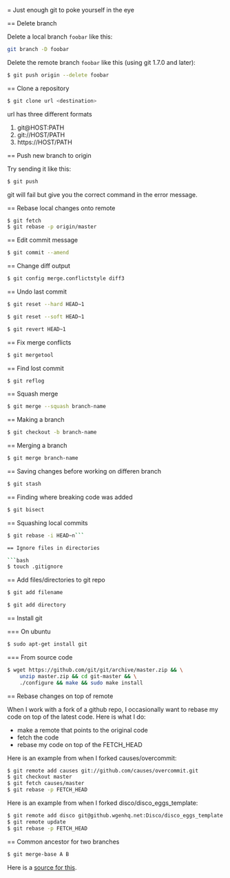 = Just enough git to poke yourself in the eye

== Delete branch

Delete a local branch `foobar` like this:

```bash
git branch -D foobar
```

Delete the remote branch  `foobar` like this (using git 1.7.0 and later):

```bash
$ git push origin --delete foobar
```

== Clone a repository

```bash
$ git clone url <destination>
```

url has three different formats
1. git@HOST:PATH
2. git://HOST/PATH
3. https://HOST/PATH

== Push new branch to origin

Try sending it like this:

```bash
$ git push
```

git will fail but give you the correct command in the error message.

== Rebase local changes onto remote

```bash
$ git fetch
$ git rebase -p origin/master
```

== Edit commit message

```bash
$ git commit --amend
```

== Change diff output

```bash
$ git config merge.conflictstyle diff3
```

== Undo last commit

```bash
$ git reset --hard HEAD~1
```

```bash
$ git reset --soft HEAD~1
```

```bash
$ git revert HEAD~1
```

== Fix merge conflicts

```bash
$ git mergetool
```

== Find lost commit

```bash
$ git reflog
```

== Squash merge

```bash
$ git merge --squash branch-name
```

== Making a branch

```bash
$ git checkout -b branch-name
```

== Merging a branch

```bash
$ git merge branch-name
```

== Saving changes before working on differen branch

```bash
$ git stash
```

== Finding where breaking code was added

```bash
$ git bisect
```

== Squashing local commits

```bash
$ git rebase -i HEAD~n```

== Ignore files in directories

```bash
$ touch .gitignore
```

== Add files/directories to git repo

```bash
$ git add filename
```
```bash
$ git add directory
```

== Install git

=== On ubuntu

```bash
$ sudo apt-get install git
```

=== From source code

```bash
$ wget https://github.com/git/git/archive/master.zip && \
    unzip master.zip && cd git-master && \
    ./configure && make && sudo make install
```

== Rebase changes on top of remote

When I work with a fork of a github repo, I occasionally want to rebase my code on top
of the latest code. Here is what I do:
- make a remote that points to the original code
- fetch the code
- rebase my code on top of the FETCH_HEAD

Here is an example from when I forked causes/overcommit:
```bash
$ git remote add causes git://github.com/causes/overcommit.git
$ git checkout master
$ git fetch causes/master
$ git rebase -p FETCH_HEAD
```

Here is an example from when I forked disco/disco_eggs_template:
```bash
$ git remote add disco git@github.wgenhq.net:Disco/disco_eggs_template.git
$ git remote update
$ git rebase -p FETCH_HEAD
```

== Common ancestor for two branches

```bash
$ git merge-base A B
```

Here is a [source for this](http://stackoverflow.com/questions/1549146/find-common-ancestor-of-two-branches).
